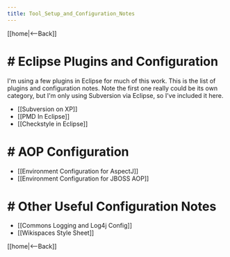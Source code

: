 ```yaml
---
title: Tool_Setup_and_Configuration_Notes
---
```

[[home|<--Back]]

# # Eclipse Plugins and Configuration 
I'm using a few plugins in Eclipse for much of this work. This is the list of plugins and configuration notes. Note the first one really could be its own category, but I'm only using Subversion via Eclipse, so I've included it here.

* [[Subversion on XP]]
* [[PMD In Eclipse]]
* [[Checkstyle in Eclipse]]

# # AOP Configuration 
* [[Environment Configuration for AspectJ]]
* [[Environment Configuration for JBOSS AOP]]

# # Other Useful Configuration Notes 
* [[Commons Logging and Log4j Config]]
* [[Wikispaces Style Sheet]]

[[home|<--Back]]
